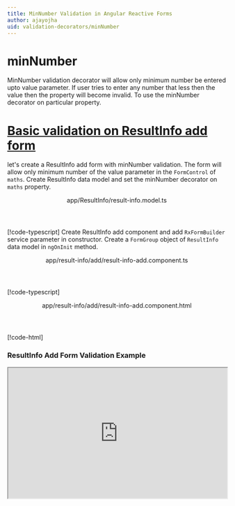 ```yaml
---
title: MinNumber Validation in Angular Reactive Forms
author: ajayojha
uid: validation-decorators/minNumber
---
```

# minNumber
MinNumber validation decorator will allow only minimum number be entered upto value parameter. If user tries to enter any number that less then the value then the property will become invalid. To use the minNumber decorator on particular property.
 
# [Basic validation on ResultInfo add form  ](#tab/basic-validation-on-ResultInfo-add-form)
let's create a ResultInfo add form with minNumber validation. The form will allow only minimum number of the value parameter in the `FormControl` of `maths`. 
Create ResultInfo data model and set the minNumber decorator on `maths` property.
<header class="header-tab-title">app/ResultInfo/result-info.model.ts</header>

[!code-typescript[](../../examples/reactive-form-validators/minNumber/rxweb-minNumber-validation-add-angular-reactive-form/src/app/result-info/result-info.model.ts?highlight=5)]
Create ResultInfo add component and add `RxFormBuilder` service parameter in constructor. Create a `FormGroup` object of `ResultInfo` data model in `ngOnInit` method.
<header class="header-tab-title">app/result-info/add/result-info-add.component.ts</header>

[!code-typescript[](../../examples/reactive-form-validators/minNumber/rxweb-minNumber-validation-add-angular-reactive-form/src/app/result-info/add/result-info-add.component.ts?highlight=17,21-22)]
<header class="header-tab-title">app/result-info/add/result-info-add.component.html</header>

[!code-html[](../../examples/reactive-form-validators/minNumber/rxweb-minNumber-validation-add-angular-reactive-form/src/app/result-info/add/result-info-add.component.html)]

<h3>ResultInfo Add Form Validation Example</h3>
<iframe src="https://stackblitz.com/edit/rxweb-minnumber-validation-add-angular-reactive-form?embed=1&file=src/styles.css&hideExplorer=1&hideNavigation=1&view=preview" width="100%" height="300">

# [Basic validation on ResultInfo edit  form](#tab/basic-validation-on-ResultInfo-edit-form)
let's create a ResultInfo edit form with minNumber validation. The form will allow only minimum number of the value parameter in the `FormControl` of `maths`. 
Create country data model and set the minNumber decorator on `maths` property.
<header class="header-tab-title">app/ResultInfo/result-info.model.ts</header>

[!code-typescript[](../../examples/reactive-form-validators/minNumber/rxweb-minNumber-validation-edit-angular-reactive-form/src/app/result-info/result-info.model.ts?highlight=5)]
Create ResultInfo edit component and add `RxFormBuilder` and `HttpClient` service parameter  in constructor. On `ngOnInit` method get request method for getting data from json or server and that data pass in `this.formBuilder.formGroup<ResultInfo>(ResultInfo,resultInfo)`
<header class="header-tab-title">app/result-info/edit/result-info-edit.component.ts</header>

[!code-typescript[](../../examples/reactive-form-validators/minNumber/rxweb-minNumber-validation-edit-angular-reactive-form/src/app/result-info/edit/result-info-edit.component.ts?highlight=17,21-22)]
<header class="header-tab-title">app/result-info/edit/result-info-edit.component.html</header>

[!code-html[](../../examples/reactive-form-validators/minNumber/rxweb-minNumber-validation-edit-angular-reactive-form/src/app/result-info/edit/result-info-edit.component.html)]

<h3>ResultInfo Edit Form Validation Example</h3>
<iframe src="https://stackblitz.com/edit/rxweb-minnumber-validation-edit-angular-reactive-form?embed=1&file=src/styles.css&hideExplorer=1&hideNavigation=1&view=preview" width="100%" height="300">

---

# NumberConfig 
message and conditional expression options are not mandatory to use in the `@minNumber()` decorator but value is mandatory. If needed then use the below options.


|Option | Description |
|--- | ---- |
|[conditionalExpression](#conditionalexpression) | Min Number validation should be applied if the condition is matched in the `conditionalExpression` function. Validation framework will pass two parameters at the time of `conditionalExpression` check. Those two parameters are current `FormGroup` value and root `FormGroup` value. You can apply the condition on respective object value.If there is need of dynamic validation means it is not fixed in client code, it will change based on some criterias. In this scenario you can bind the expression based on the expression value is coming from the web server in `string` format. The `conditionalExpression` will work as same as client function. |
|[message](#message) | To override the global configuration message and show the custom message on particular control property. |
|[value](#value) | enter value which you want to restrict number in the property |

## conditionalExpression 
Type :  `Function`  |  `string` 

Min Number validation should be applied if the condition is matched in the `conditionalExpression` function. Validation framework will pass two parameters at the time of `conditionalExpression` check. Those two parameters are current `FormGroup` value and root `FormGroup` value. You can apply the condition on respective object value.
If there is need of dynamic validation means it is not fixed in client code, it will change based on some criterias. In this scenario you can bind the expression based on the expression value is coming from the web server in `string` format. The `conditionalExpression` will work as same as client function.
 
> Binding `conditionalExpression` with `Function` object.
<header class="header-title">result-info.model.ts (ResultInfo class property)</header>

[!code-typescript[](../../examples/reactive-form-validators/minNumber/complete-rxweb-minNumber-validation-add-angular-reactive-form/src/app/result-info/result-info.model.ts#L10-L11)]

 
> Binding `conditionalExpression` with `string` datatype.
<header class="header-title">result-info.model.ts (ResultInfo class property)</header>

[!code-typescript[](../../examples/reactive-form-validators/minNumber/complete-rxweb-minNumber-validation-add-angular-reactive-form/src/app/result-info/result-info.model.ts#L10-L11)]

## message 
Type :  `string` 

To override the global configuration message and show the custom message on particular control property.
 
<header class="header-title">result-info.model.ts (ResultInfo class property)</header>

[!code-typescript[](../../examples/reactive-form-validators/minNumber/complete-rxweb-minNumber-validation-add-angular-reactive-form/src/app/result-info/result-info.model.ts#L7-L8)]

## value 
Type :  `number` 

enter value which you want to restrict number in the property
 
<header class="header-title">result-info.model.ts (ResultInfo class property)</header>

[!code-typescript[](../../examples/reactive-form-validators/minNumber/complete-rxweb-minNumber-validation-add-angular-reactive-form/src/app/result-info/result-info.model.ts#L7-L8)]


# minNumber Validation Complete Example
# [ResultInfo Model](#tab/complete-result-info)
<header class="header-tab-title">app/result-info/result-info.model.ts</header>

[!code-typescript[](../../examples/reactive-form-validators/minNumber/complete-rxweb-minNumber-validation-add-angular-reactive-form/src/app/result-info/result-info.model.ts)]

# [Address Info Add Component](#tab/complete-result-info-add-component)
<header class="header-tab-title">app/result-info/add/result-info-add.component.ts</header>

[!code-typescript[](../../examples/reactive-form-validators/minNumber/complete-rxweb-minNumber-validation-add-angular-reactive-form/src/app/result-info/add/result-info-add.component.ts)]

# [Address Info Add Html Component](#tab/complete-result-info-add-html-component)
<header class="header-tab-title">app/result-info/add/result-info-add.component.html</header>

[!code-html[](../../examples/reactive-form-validators/minNumber/complete-rxweb-minNumber-validation-add-angular-reactive-form/src/app/result-info/add/result-info-add.component.html)]

# [Working Example](#tab/complete-working-example)
<iframe src="https://stackblitz.com/edit/complete-rxweb-minnumber-validation-add-angular-reactive-form?embed=1&file=src/app/address-info/address&hideNavigation=1&view=preview" width="100%" height="500">

---

# Dynamic minNumber Validation Complete Example
# [ResultInfo Model](#tab/dynamic-result-info)
<header class="header-tab-title">app/result-info/result-info.model.ts</header>

[!code-typescript[](../../examples/reactive-form-validators/minNumber/dynamic-rxweb-minNumber-validation-add-angular-reactive-form/src/app/result-info/result-info.model.ts)]

# [Address Info Add Component](#tab/dynamic-result-info-add-component)
<header class="header-tab-title">app/result-info/add/result-info-add.component.ts</header>

[!code-typescript[](../../examples/reactive-form-validators/minNumber/dynamic-rxweb-minNumber-validation-add-angular-reactive-form/src/app/result-info/add/result-info-add.component.ts)]

# [Address Info Add Html Component](#tab/dynamic-result-info-add-html-component)
<header class="header-tab-title">app/result-info/add/result-info-add.component.html</header>

[!code-html[](../../examples/reactive-form-validators/minNumber/dynamic-rxweb-minNumber-validation-add-angular-reactive-form/src/app/result-info/add/result-info-add.component.html)]

# [Working Example](#tab/dynamic-working-example)
<iframe src="https://stackblitz.com/edit/dynamic-rxweb-minnumber-validation-add-angular-reactive-form?embed=1&file=src/app/address-info/address&hideNavigation=1&view=preview" width="100%" height="500">

---





